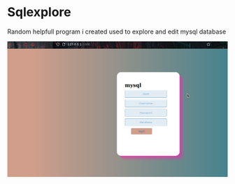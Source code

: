 # Sqlexplore

Random helpfull program i created used to explore and edit mysql database 


![Screenshot](login.png)
